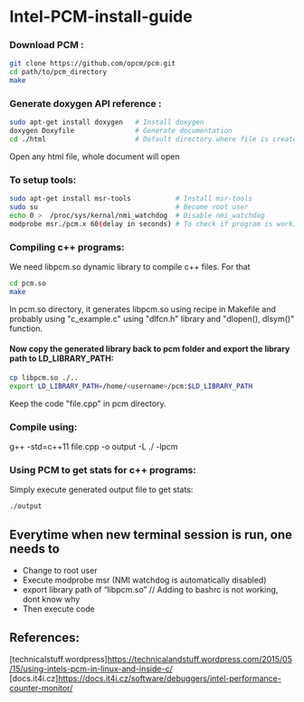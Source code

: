 # Intel-PCM-install-guide
### Download PCM :
```bash
git clone https://github.com/opcm/pcm.git
cd path/to/pcm_directory
make
```
### Generate doxygen API reference :
```bash
sudo apt-get install doxygen   # Install doxygen
doxygen Doxyfile               # Generate documentation
cd ./html                      # Default directory where file is created
```
Open any html file, whole document will open
### To setup tools:
```bash
sudo apt-get install msr-tools           # Install msr-tools
sudo su                                  # Become root user
echo 0 >  /proc/sys/kernal/nmi_watchdog  # Disable nmi_watchdog
modprobe msr./pcm.x 60(delay in seconds) # To check if program is working
```

### Compiling c++ programs:
We need libpcm.so dynamic library to compile c++ files. For that
```bash
cd pcm.so
make
```
In pcm.so directory, it generates libpcm.so using recipe in Makefile and probably using "c_example.c" using "dlfcn.h" library and "dlopen(), dlsym()" function.

#### Now copy the generated library back to pcm folder and export the library path to LD_LIBRARY_PATH:
```bash
cp libpcm.so ./..
export LD_LIBRARY_PATH=/home/<username>/pcm:$LD_LIBRARY_PATH
```  
Keep the code "file.cpp" in pcm directory.

### Compile using:
g++ -std=c++11 file.cpp -o output -L ./ -lpcm

### Using PCM to get stats for c++ programs:
Simply execute generated output file to get stats:
```bash
./output
```

## Everytime when new terminal session is run, one needs to
* Change to root user
* Execute modprobe msr (NMI watchdog is automatically disabled)
* export library path of “libpcm.so” // Adding to bashrc is not working, dont know why
* Then execute code


## References:
[technicalstuff.wordpress]https://technicalandstuff.wordpress.com/2015/05/15/using-intels-pcm-in-linux-and-inside-c/
[docs.it4i.cz]https://docs.it4i.cz/software/debuggers/intel-performance-counter-monitor/




